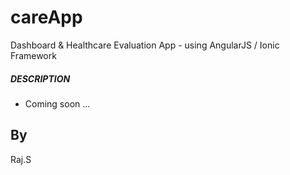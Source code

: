 careApp
===============

Dashboard & Healthcare Evaluation App - using AngularJS / Ionic Framework


##### DESCRIPTION #####

- Coming soon ...


## By ##


Raj.S
